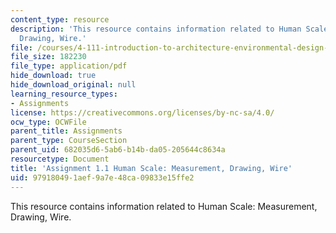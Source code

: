 ```yaml
---
content_type: resource
description: 'This resource contains information related to Human Scale: Measurement,
  Drawing, Wire.'
file: /courses/4-111-introduction-to-architecture-environmental-design-spring-2014/979180491aef9a7e48ca09833e15ffe2_MIT4_111S14_Assignment_1.1.pdf
file_size: 182230
file_type: application/pdf
hide_download: true
hide_download_original: null
learning_resource_types:
- Assignments
license: https://creativecommons.org/licenses/by-nc-sa/4.0/
ocw_type: OCWFile
parent_title: Assignments
parent_type: CourseSection
parent_uid: 682035d6-5ab6-b14b-da05-205644c8634a
resourcetype: Document
title: 'Assignment 1.1 Human Scale: Measurement, Drawing, Wire'
uid: 97918049-1aef-9a7e-48ca-09833e15ffe2
---
```

This resource contains information related to Human Scale: Measurement, Drawing, Wire.